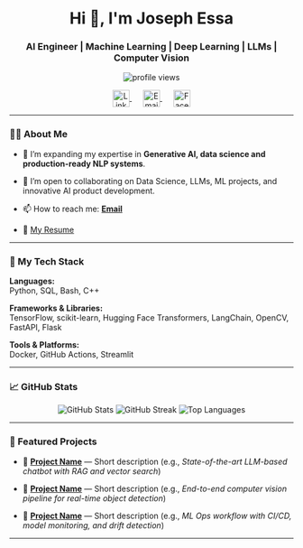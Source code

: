 <h1 align="center">Hi 👋, I'm Joseph Essa </h1>
<h3 align="center">AI Engineer | Machine Learning | Deep Learning | LLMs | Computer Vision</h3>

<p align="center">
  <img src="https://komarev.com/ghpvc/?username=Joseph-Essa&label=Profile%20views&color=0e75b6&style=flat" alt="profile views"/>
</p>

<p align="center">
  <a href="https://www.linkedin.com/in/joseph-eissa14" target="_blank" style="margin: 0 10px;">
    <img align="center" src="https://cdn.jsdelivr.net/gh/devicons/devicon/icons/linkedin/linkedin-original.svg" alt="LinkedIn" height="30" width="30" />
  </a>
  
  <a href="josepheissa0@gmail.com" style="margin: 0 10px;">
    <img align="center" src="https://cdn-icons-png.flaticon.com/512/732/732200.png" alt="Email" height="30" width="30" />
  </a>
  
  <a href="https://your-portfolio-link.com" target="_blank" style="margin: 0 10px;">
    <img align="center" src="https://cdn-icons-png.flaticon.com/512/733/733547.png" alt="Facebook" height="30" width="30" />
  </a>
</p>

---

### 🧑‍💻 About Me

- 🌱 I’m expanding my expertise in **Generative AI, data science and production-ready NLP systems**.

- 👯 I’m open to collaborating on Data Science, LLMs, ML projects, and innovative AI product development.

- 📫 How to reach me: **[Email](josepheissa0@gmail.com)**

- 📄 [My Resume](https://drive.google.com/drive/folders/1JDklvmMwWYXy11xS_7uQQXTCX5m0aCTH)

---

### 🚀 My Tech Stack

**Languages:**  
Python, SQL, Bash, C++

**Frameworks & Libraries:**  
TensorFlow, scikit-learn, Hugging Face Transformers, LangChain, OpenCV, FastAPI, Flask

**Tools & Platforms:**  
Docker, GitHub Actions, Streamlit

---

### 📈 GitHub Stats

<p align="center">
  <img src="https://github-readme-stats.vercel.app/api?username=Joseph-Essa&show_icons=true&theme=radical" alt="GitHub Stats" />
  <img src="https://github-readme-streak-stats.herokuapp.com/?user=Joseph-Essa&theme=radical" alt="GitHub Streak" />
  <img src="https://github-readme-stats.vercel.app/api/top-langs/?username=Joseph-Essa&layout=compact&theme=radical" alt="Top Languages" />
</p>

---

### 📌 Featured Projects

- 🚀 **[Project Name](link)** — Short description (e.g., *State-of-the-art LLM-based chatbot with RAG and vector search*)

- 🔬 **[Project Name](link)** — Short description (e.g., *End-to-end computer vision pipeline for real-time object detection*)

- 🧩 **[Project Name](link)** — Short description (e.g., *ML Ops workflow with CI/CD, model monitoring, and drift detection*)

---
